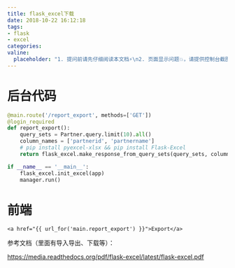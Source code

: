 ```yaml
---
title: flask_excel下载
date: 2018-10-22 16:12:18
tags:
- flask
- excel
categories:
valine:
  placeholder: "1. 提问前请先仔细阅读本文档⚡\n2. 页面显示问题💥，请提供控制台截图📸或者您的测试网址\n3. 其他任何报错💣，请提供详细描述和截图📸，祝食用愉快💪"
---
```


# 后台代码

```python
@main.route('/report_export', methods=['GET'])
@login_required
def report_export():
    query_sets = Partner.query.limit(10).all()
    column_names = ['partnerid', 'partnername']
    # pip install pyexcel-xlsx && pip install Flask-Excel
    return flask_excel.make_response_from_query_sets(query_sets, column_names, file_type="xlsx", status=200, file_name='test')
```

```python
if __name__ == '__main__':
    flask_excel.init_excel(app)
    manager.run()
```

# 前端

```
<a href="{{ url_for('main.report_export') }}">Export</a>
```

参考文档（里面有导入导出、下载等）：

https://media.readthedocs.org/pdf/flask-excel/latest/flask-excel.pdf
